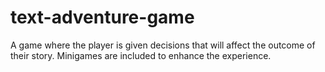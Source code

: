 # text-adventure-game
A game where the player is given decisions that will affect the outcome of their story. Minigames are included to enhance the experience.
